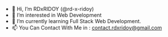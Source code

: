 - 👋 Hi, I’m RDxRIDOY (@rd-x-ridoy)
- 👀 I’m interested in Web Development
- 🌱 I’m currently learning Full Stack Web Development.
- 📫 You Can Contact With Me in : contact.rdxridoy@gmail.com

